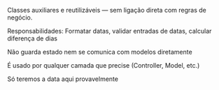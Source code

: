 
Classes auxiliares e reutilizáveis — sem ligação direta com regras de negócio.

Responsabilidades:
Formatar datas, validar entradas de datas, calcular diferença de dias

Não guarda estado nem se comunica com modelos diretamente

É usado por qualquer camada que precise (Controller, Model, etc.)

Só teremos a data aqui provavelmente
